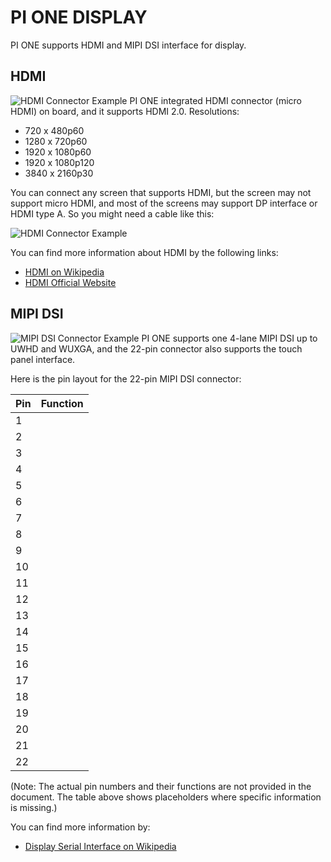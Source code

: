 # PI ONE DISPLAY

PI ONE supports HDMI and MIPI DSI interface for display.

## HDMI
![HDMI Connector Example](/img/imx8mp/hardware/display-interface/hdmi.png)
PI ONE integrated HDMI connector (micro HDMI) on board, and it supports HDMI 2.0. Resolutions:
- 720 x 480p60
- 1280 x 720p60
- 1920 x 1080p60
- 1920 x 1080p120
- 3840 x 2160p30

You can connect any screen that supports HDMI, but the screen may not support micro HDMI, and most of the screens may support DP interface or HDMI type A. So you might need a cable like this:

![HDMI Connector Example](/img/imx8mp/hardware/display-interface/hdmi_demo.png)

You can find more information about HDMI by the following links:
- [HDMI on Wikipedia](https://en.wikipedia.org/wiki/HDMI)
- [HDMI Official Website](https://www.hdmi.org/)

## MIPI DSI
![MIPI DSI Connector Example](/img/imx8mp/hardware/display-interface/mipi.png)
PI ONE supports one 4-lane MIPI DSI up to UWHD and WUXGA, and the 22-pin connector also supports the touch panel interface.

Here is the pin layout for the 22-pin MIPI DSI connector:

| Pin | Function          |
|-----|-------------------|
| 1   |                   |
| 2   |                   |
| 3   |                   |
| 4   |                   |
| 5   |                   |
| 6   |                   |
| 7   |                   |
| 8   |                   |
| 9   |                   |
| 10  |                   |
| 11  |                   |
| 12  |                   |
| 13  |                   |
| 14  |                   |
| 15  |                   |
| 16  |                   |
| 17  |                   |
| 18  |                   |
| 19  |                   |
| 20  |                   |
| 21  |                   |
| 22  |                   |



(Note: The actual pin numbers and their functions are not provided in the document. The table above shows placeholders where specific information is missing.)

You can find more information by:
- [Display Serial Interface on Wikipedia](https://en.wikipedia.org/wiki/Display_Serial_Interface)